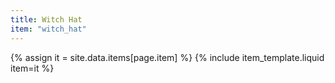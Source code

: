 ```yaml
---
title: Witch Hat
item: "witch_hat"
---
```


{% assign it = site.data.items[page.item] %}
{% include item_template.liquid item=it %}

